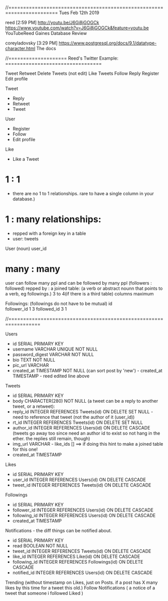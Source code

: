 //=======================================================================
Tues Feb 12th 2019

reed [2:59 PM]
http://youtu.be/J6Gi8jGOGCk
https://www.youtube.com/watch?v=J6Gi8jGOGCk&feature=youtu.be
YouTubeReed Gaines
Database Review

coreyladovsky [3:29 PM]
https://www.postgresql.org/docs/9.1/datatype-character.html The docs

//==================== Reed's Twitter Example: =================================

Tweet
Retweet
Delete Tweets (not edit)
Like Tweets
Follow
Reply
Register
Edit profile

Tweet
- Reply
- Retweet
- Tweet

User
- Register
- Follow
- Edit profile

Like
- Like a Tweet


# 1 : 1
- there are no 1 to 1 relationships. rare to have a single column in your database.)


# 1 : many relationships:
- repped with a foreign key in a table
- user: tweets

User (noun)
  user_id

# many : many
  user can follow many ppl and can be followed by many ppl (followers : followed)
  repped by : a joined table: (a verb or abstract nounn that points to a verb, eg followings.)
  3 to 4(if there is a third table) columns maximum

  Followings:   (followings do not have to be mutual)
    id              
    follower_id      1      3
    followed_id      3      1


//=================================================================

Users
- id SERIAL PRIMARY KEY
- username VARCHAR UNIQUE NOT NULL
- password_digest VARCHAR NOT NULL
- bio TEXT NOT NULL
- pic_url VARCHAR
- created_at TIMESTAMP NOT NULL  (can sort post by 'new')
        - created_at TIMESTAMP        - reed edited line above

Tweets
- id SERIAL PRIMARY KEY
- body CHARACTER(280) NOT NULL
        (a tweet can be a reply to another tweet, or a retweet):
- reply_id INTEGER REFERENCES Tweets(id) ON DELETE SET NULL
        - need to reference that tweet (not the author of it (user_id))
- rt_id INTEGER REFERENCES Tweets(id) ON DELETE SET NULL
- author_id INTEGER REFERENCES Users(id) ON DELETE CASCADE
        (tweets go away too since need an author id to exist so not hang in the ether.
          the replies still remain, though)
- img_url VARCHAR
        - like_ids [] ==> if doing this hint to make a joined table for this one!
- created_at TIMESTAMP

Likes
- id SERIAL PRIMARY KEY
- user_id INTEGER REFERENCES Users(id) ON DELETE CASCADE
- tweet_id INTEGER REFERENCES Tweets(id) ON DELETE CASCADE

Followings
- id SERIAL PRIMARY KEY
- follower_id INTEGER REFERENCES Users(id) ON DELETE CASCADE
- following_id INTEGER REFERENCES Users(id) ON DELETE CASCADE
- created_at TIMESTAMP

Notifications          - the diff things can be notified about.
- id SERIAL PRIMARY KEY
- read BOOLEAN NOT NULL
- tweet_id INTEGER REFERENCES Tweets(id) ON DELETE CASCADE
- like_id INTEGER REFERENCES Like(id) ON DELETE CASCADE
- following_id INTEGER REFERENCES Followings(id) ON DELETE CASCADE
- notified_id INTEGER REFERENCES Users(id) ON DELETE CASCADE


Trending (without timestamp on Likes, just on Posts. if a post has X many likes by this time for a tweet this old.)
Follow Notifications ( a notice of a tweet that someone i followed Liked )

